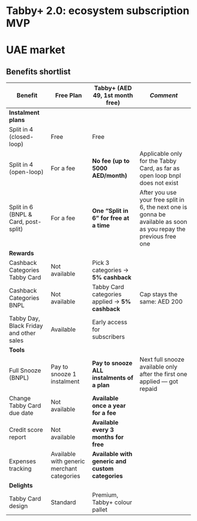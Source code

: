 # Tabby+ 2.0: ecosystem subscription MVP

# UAE market

## Benefits shortlist

| **Benefit** | **Free Plan** | **Tabby+ (AED 49, 1st month free)** | *Comment* |
| --- | --- | --- | --- |
| **Instalment plans** |  |  |  |
| Split in 4 (closed-loop) | Free | Free |  |
| Split in 4 (open-loop) | For a fee | **No fee (up to 5000 AED/month)** | Applicable only for the Tabby Card, as far as open loop bnpl does not exist |
| Split in 6 (BNPL & Card, post-split) | For a fee | **One “Split in 6” for free at a time** | After you use your free split in 6, the next one is gonna be available as soon as you repay the previous free one  |
| **Rewards** |  |  |  |
| Cashback Categories Tabby Card | Not available | Pick 3 categories → **5% cashback** |  |
| Cashback Categories BNPL | Not available | Tabby Card categories applied → **5% cashback** | Cap stays the same: AED 200 |
| Tabby Day, Black Friday and other sales | Available | Early access for subscribers |  |
| **Tools** |  |  |  |
| Full Snooze (BNPL) | Pay to snooze 1 instalment | **Pay to snooze ALL instalments of a plan**  | Next full snooze available only after the first one applied — got repaid |
| Change Tabby Card due date | Not available | **Available once a year for a fee** |  |
| Credit score report | Not available | **Available every 3 months for free** |  |
| Expenses tracking   | Available with generic merchant categories | **Available with generic and custom categories** |  |
| **Delights** |  |  |  |
| Tabby Card design  | Standard | Premium, Tabby+ colour pallet |  |